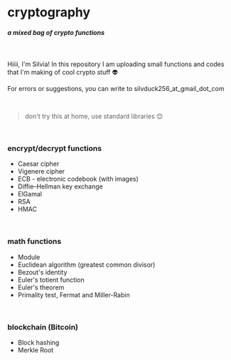 # cryptography

##### _a mixed bag of crypto functions_

&nbsp;

Hiiii, I'm Silvia! In this repository I am uploading small functions and codes that I'm making of cool crypto stuff :alien:

For errors or suggestions, you can write to silvduck256_at_gmail_dot_com

&nbsp;

> don't try this at home, use standard libraries :blush:

&nbsp;

### encrypt/decrypt functions

- Caesar cipher
- Vigenere cipher
- ECB - electronic codebook (with images)
- Diffie–Hellman key exchange
- ElGamal
- RSA
- HMAC

&nbsp;

### math functions

- Module
- Euclidean algorithm (greatest common divisor)
- Bezout's identity
- Euler's totient function
- Euler's theorem
- Primality test, Fermat and Miller-Rabin

&nbsp;

### blockchain (Bitcoin)

- Block hashing
- Merkle Root


